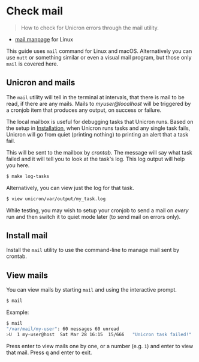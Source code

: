 # Check mail
> How to check for Unicron errors through the mail utility.

- [mail manpage](https://linux.die.net/man/1/mail) for Linux

This guide uses `mail` command for Linux and macOS. Alternatively you can use `mutt` or something similar or even a visual mail program, but those only `mail` is covered here.

## Unicron and mails

The `mail` utility will tell in the terminal at intervals, that there is mail to be read, if there are any mails. Mails to _myuser@localhost_ will be triggered by a cronjob item that produces any output, on success or failure.

The local mailbox is useful for debugging tasks that Unicron runs. Based on the setup in [Installation](installation.md), when Unicron runs tasks and any single task fails, Unicron will go from quiet (printing nothing) to printing an alert that a task fail.

This will be sent to the mailbox by _crontab_. The message will say what task failed and it will tell you to look at the task's log. This log output will help you here.

```bash
$ make log-tasks
```

Alternatively, you can view just the log for that task.

```bash
$ view unicron/var/output/my_task.log
```

While testing, you may wish to setup your cronjob to send a mail on _every_ run and then switch it to quiet mode later (to send mail on errors only).


## Install mail

Install the `mail` utility to use the command-line to manage mail sent by crontab.


## View mails

You can view mails by starting `mail` and using the interactive prompt.

```bash
$ mail
```

Example:

```bash
$ mail
"/var/mail/my-user": 60 messages 60 unread
>U  1 my-user@host  Sat Mar 28 16:15  15/666   "Unicron task failed!"
```

Press enter to view mails one by one, or a number (e.g. `1`) and enter to view that mail. Press <kbd>q</kbd> and enter to exit.
